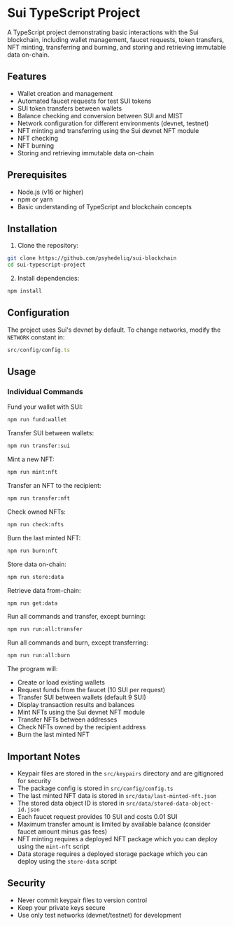 # Sui TypeScript Project

A TypeScript project demonstrating basic interactions with the Sui blockchain, including wallet management, faucet requests, token transfers, NFT minting, transferring and burning, and storing and retrieving immutable data on-chain.

## Features

- Wallet creation and management
- Automated faucet requests for test SUI tokens
- SUI token transfers between wallets
- Balance checking and conversion between SUI and MIST
- Network configuration for different environments (devnet, testnet)
- NFT minting and transferring using the Sui devnet NFT module
- NFT checking
- NFT burning
- Storing and retrieving immutable data on-chain

## Prerequisites

- Node.js (v16 or higher)
- npm or yarn
- Basic understanding of TypeScript and blockchain concepts

## Installation

1. Clone the repository:

```bash
git clone https://github.com/psyhedeliq/sui-blockchain
cd sui-typescript-project
```

2. Install dependencies:

```bash
npm install
```

## Configuration

The project uses Sui's devnet by default. To change networks, modify the `NETWORK` constant in:

```typescript
src/config/config.ts
```

## Usage

### Individual Commands

Fund your wallet with SUI:

```bash
npm run fund:wallet
```

Transfer SUI between wallets:

```bash
npm run transfer:sui
```

Mint a new NFT:

```bash
npm run mint:nft
```

Transfer an NFT to the recipient:

```bash
npm run transfer:nft
```

Check owned NFTs:

```bash
npm run check:nfts
```

Burn the last minted NFT:

```bash
npm run burn:nft
```

Store data on-chain:

```bash
npm run store:data
```

Retrieve data from-chain:

```bash
npm run get:data
```

Run all commands and transfer, except burning:

```bash
npm run run:all:transfer
```

Run all commands and burn, except transferring:

```bash
npm run run:all:burn
```

The program will:

- Create or load existing wallets
- Request funds from the faucet (10 SUI per request)
- Transfer SUI between wallets (default 9 SUI)
- Display transaction results and balances
- Mint NFTs using the Sui devnet NFT module
- Transfer NFTs between addresses
- Check NFTs owned by the recipient address
- Burn the last minted NFT

## Important Notes

- Keypair files are stored in the `src/keypairs` directory and are gitignored for security
- The package config is stored in `src/config/config.ts`
- The last minted NFT data is stored in `src/data/last-minted-nft.json`
- The stored data object ID is stored in `src/data/stored-data-object-id.json`
- Each faucet request provides 10 SUI and costs 0.01 SUI
- Maximum transfer amount is limited by available balance (consider faucet amount minus gas fees)
- NFT minting requires a deployed NFT package which you can deploy using the `mint-nft` script
- Data storage requires a deployed storage package which you can deploy using the `store-data` script

## Security

- Never commit keypair files to version control
- Keep your private keys secure
- Use only test networks (devnet/testnet) for development
